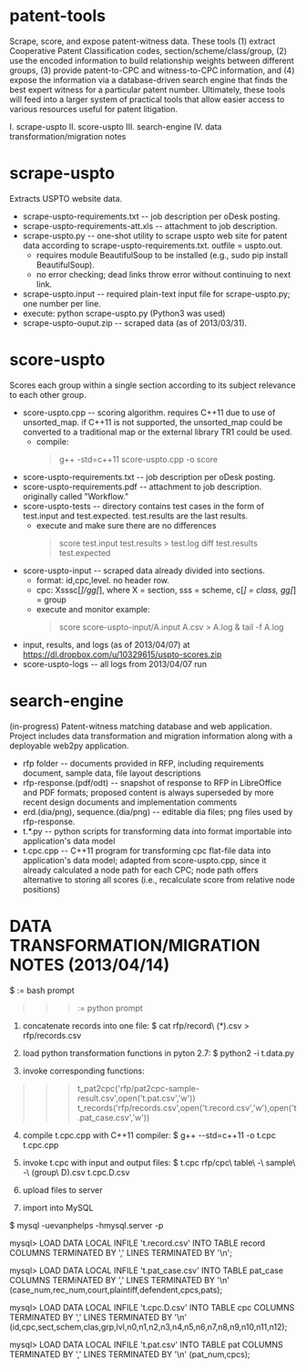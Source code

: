 patent-tools
============

Scrape, score, and expose patent-witness data. These tools (1) extract
Cooperative Patent Classification codes, section/scheme/class/group,
(2) use the encoded information to build relationship weights between
different groups, (3) provide patent-to-CPC and witness-to-CPC
information, and (4) expose the information via a database-driven
search engine that finds the best expert witness for a particular
patent number.  Ultimately, these tools will feed into a larger system
of practical tools that allow easier access to various resources
useful for patent litigation.

I. scrape-uspto
II. score-uspto
III. search-engine
IV. data transformation/migration notes

scrape-uspto
============

Extracts USPTO website data.

* scrape-uspto-requirements.txt -- job description per oDesk posting.
* scrape-uspto-requirements-att.xls -- attachment to job description.
* scrape-uspto.py -- one-shot utility to scrape uspto web site for patent data
  according to scrape-uspto-requirements.txt.  outfile = uspto.out.
  * requires module BeautifulSoup to be installed (e.g., sudo pip install
    BeautifulSoup).
  * no error checking; dead links throw error without continuing to next link.
* scrape-uspto.input -- required plain-text input file for scrape-uspto.py; one
  number per line.
* execute: python scrape-uspto.py (Python3 was used)
* scrape-uspto-ouput.zip -- scraped data (as of 2013/03/31).

score-uspto
============

Scores each group within a single section according to its subject relevance to
each other group.

* score-uspto.cpp -- scoring algorithm.  requires C++11 due to use of
  unsorted_map. if C++11 is not supported, the unsorted_map could be converted
  to a traditional map or the external library TR1 could be used.
  * compile:
    > g++ -std=c++11 score-uspto.cpp -o score
* score-uspto-requirements.txt -- job description per oDesk posting.
* score-uspto-requirements.pdf -- attachment to job description. originally
  called "Workflow."
* score-uspto-tests -- directory contains test cases in the form of test.input
  and test.expected. test.results are the last results.
  * execute and make sure there are no differences
    > score test.input test.results > test.log
    > diff test.results test.expected
* score-uspto-input -- scraped data already divided into sections.
  * format: id,cpc,level. no header row.
  * cpc: Xsssc[*]/gg[*], where X = section, sss = scheme, c[*] = class, gg[*] =
    group
  * execute and monitor example:
    > score score-uspto-input/A.input A.csv > A.log &
    > tail -f A.log
* input, results, and logs (as of 2013/04/07) at
  https://dl.dropbox.com/u/10329615/uspto-scores.zip
* score-uspto-logs -- all logs from 2013/04/07 run

search-engine
============

(in-progress) Patent-witness matching database and web application. Project includes data transformation and migration information along with a deployable web2py application.

* rfp folder -- documents provided in RFP, including requirements document, sample data, file layout descriptions
* rfp-response.(pdf/odt) -- snapshot of response to RFP in LibreOffice and PDF formats; proposed content is always superseded by more recent design documents and implementation comments
* erd.(dia/png), sequence.(dia/png) -- editable dia files; png files used by rfp-response.
* t.*.py -- python scripts for transforming data into format importable into application's data model
* t.cpc.cpp -- C++11 program for transforming cpc flat-file data into application's data model; adapted from score-uspto.cpp, since it already calculated a node path for each CPC; node path offers alternative to storing all scores (i.e., recalculate score from relative node positions)

DATA TRANSFORMATION/MIGRATION NOTES (2013/04/14)
================================================
$ := bash prompt
>>> := python prompt

1. concatenate records into one file:
$ cat rfp/record\ \(*\).csv > rfp/records.csv

2. load python transformation functions in pyton 2.7:
$ python2 -i t.data.py

3. invoke corresponding functions:
>>> t_pat2cpc('rfp/pat2cpc-sample-result.csv',open('t.pat.csv','w'))
>>> t_records('rfp/records.csv',open('t.record.csv','w'),open('t.pat_case.csv','w'))

4. compile t.cpc.cpp with C++11 compiler:
$ g++ --std=c++11 -o t.cpc t.cpc.cpp

5. invoke t.cpc with input and output files:
$ t.cpc rfp/cpc\ table\ -\ sample\ -\ \(group\ D\).csv t.cpc.D.csv

6. upload files to server
7. import into MySQL

$ mysql -uevanphelps -hmysql.server -p

mysql> LOAD DATA LOCAL INFILE 't.record.csv' INTO TABLE record COLUMNS TERMINATED BY ',' LINES TERMINATED BY '\n';

mysql> LOAD DATA LOCAL INFILE 't.pat_case.csv' INTO TABLE pat_case COLUMNS TERMiNATED BY ',' LINES TERMINATED BY '\n' (case_num,rec_num,court,plaintiff,defendent,cpcs,pats);

mysql> LOAD DATA LOCAL INFILE 't.cpc.D.csv' INTO TABLE cpc COLUMNS TERMINATED BY ',' LINES TERMINATED BY '\n' (id,cpc,sect,schem,clas,grp,lvl,n0,n1,n2,n3,n4,n5,n6,n7,n8,n9,n10,n11,n12);

mysql> LOAD DATA LOCAL INFILE 't.pat.csv' INTO TABLE pat COLUMNS TERMINATED BY ',' LINES TERMINATED BY '\n' (pat_num,cpcs);

